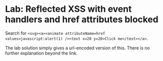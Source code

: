 # Lab: Reflected XSS with event handlers and href attributes blocked

Search for `<svg><a><animate attributeName=href values=javascript:alert(1) /><text x=20 y=20>Click me</text></a>`.

The lab solution simply gives a url-encoded version of this. There is no further explanation beyond the link.